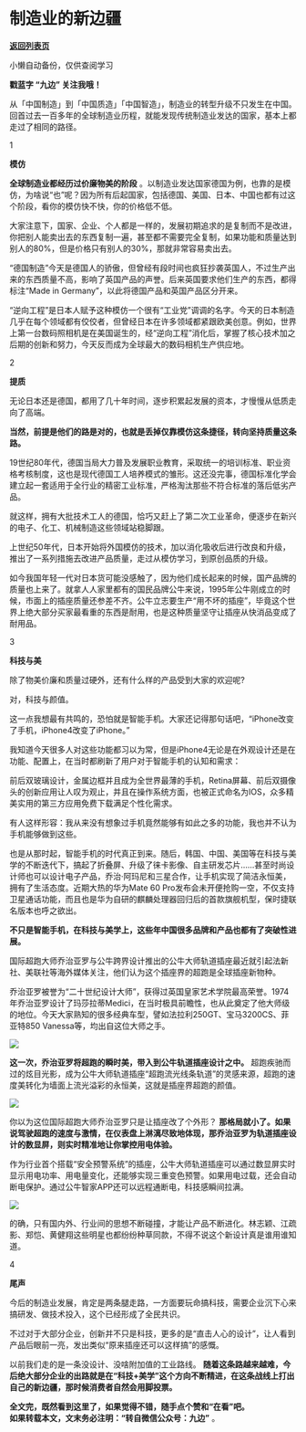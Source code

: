# 制造业的新边疆

[**返回列表页**](/gzh/九边)

小懒自动备份，仅供查阅学习

****戳蓝字 **“九边”** 关注我哦！****

从「中国制造」到「中国质造」「中国智造」，制造业的转型升级不只发生在中国。回首过去一百多年的全球制造业历程，就能发现传统制造业发达的国家，基本上都走过了相同的路径。

1

**模仿**

 **全球制造业都经历过价廉物美的阶段**
。以制造业发达国家德国为例，也靠的是模仿，为啥说“也”呢？因为所有后起国家，包括德国、美国、日本、中国也都有过这个阶段，看你的模仿快不快，你的价格低不低。  

大家注意下，国家、企业、个人都是一样的，发展初期追求的是复制而不是改进，你把别人能卖出去的东西复制一遍，甚至都不需要完全复制，如果功能和质量达到别人的80%，但是价格只有别人的30%，那就非常容易卖出去。

“德国制造”今天是德国人的骄傲，但曾经有段时间也疯狂抄袭英国人，不过生产出来的东西质量不高，影响了英国产品的声誉。后来英国要求他们生产的东西，都得标注“Made
in Germany”，以此将德国产品和英国产品区分开来。

“逆向工程”是日本人赋予这种模仿一个很有“工业党”调调的名字。今天的日本制造几乎在每个领域都有佼佼者，但曾经日本在许多领域都紧跟欧美创意。例如，世界上第一台数码照相机是在美国诞生的，经“逆向工程”消化后，掌握了核心技术加之后期的创新和努力，今天反而成为全球最大的数码相机生产供应地。

2

**提质**

  

无论日本还是德国，都用了几十年时间，逐步积累起发展的资本，才慢慢从低质走向了高端。

 **当然，前提是他们的路是对的，也就是丢掉仅靠模仿这条捷径，转向坚持质量这条路。**

19世纪80年代，德国当局大力普及发展职业教育，采取统一的培训标准、职业资格考核制度，这也是现代德国工人培养模式的雏形。这还没完事，德国标准化学会建立起一套适用于全行业的精密工业标准，严格淘汰那些不符合标准的落后低劣产品。

就这样，拥有大批技术工人的德国，恰巧又赶上了第二次工业革命，便逐步在新兴的电子、化工、机械制造这些领域站稳脚跟。

上世纪50年代，日本开始将外国模仿的技术，加以消化吸收后进行改良和升级，推出了一系列措施去改进产品质量，走过从模仿学习，到原创品质的升级。

如今我国年轻一代对日本货可能没感触了，因为他们成长起来的时候，国产品牌的质量也上来了。就拿人人家里都有的国民品牌公牛来说，1995年公牛刚成立的时候，市面上的插座质量还参差不齐。公牛立志要生产“用不坏的插座”，毕竟这个世界上绝大部分买家最看重的东西是耐用，也是这种质量坚守让插座从快消品变成了耐用品。

3

**科技与美**

  

除了物美价廉和质量过硬外，还有什么样的产品受到大家的欢迎呢?  

对，科技与颜值。

这一点我想最有共鸣的，恐怕就是智能手机。大家还记得那句话吧，“iPhone改变了手机，iPhone4改变了iPhone。”

我知道今天很多人对这些功能都习以为常，但是iPhone4无论是在外观设计还是在功能、配置上，在当时都刷新了用户对于智能手机的认知和需求：

前后双玻璃设计，金属边框并且成为全世界最薄的手机，Retina屏幕、前后双摄像头的创新应用让人叹为观止，并且在操作系统方面，也被正式命名为IOS，众多精美实用的第三方应用免费下载满足个性化需求。

有人这样形容：我从来没有想象过手机竟然能够有如此之多的功能，我也并不认为手机能够做到这些。

也是从那时起，智能手机的时代真正到来。随后，韩国、中国、美国等在科技与美学的不断迭代下，搞起了折叠屏、升级了徕卡影像、自主研发芯片……甚至时尚设计师也可以设计电子产品，乔治·阿玛尼和三星合作，让手机实现了简洁永恒美，拥有了生活态度。近期大热的华为Mate
60 Pro发布会未开便抢购一空，不仅支持卫星通话功能，而且也是华为自研的麒麟处理器回归后的首款旗舰机型，保时捷联名版本也呼之欲出。

 **不只是智能手机，在科技与美学上，这些年中国很多品牌和产品也都有了突破性进展。**

国际超跑大师乔治亚罗与公牛跨界设计推出的公牛大师轨道插座最近就引起法新社、美联社等海外媒体关注，他们认为这个插座界的超跑是全球插座新物种。

乔治亚罗被誉为“二十世纪设计大师”，获得过英国皇家艺术学院最高荣誉。1974年乔治亚罗设计了玛莎拉蒂Medici，在当时极具前瞻性，也从此奠定了他大师级的地位。今天大家熟知的很多经典车型，譬如法拉利250GT、宝马3200CS、菲亚特850
Vanessa等，均出自这位大师之手。

![](https://mmbiz.qpic.cn/sz_mmbiz_gif/INpibEpTBzYeuGZZUbkmL7DPplvcjaR83VgaM7MS161zBZLlRgQstP19ykXvK6MaxxrEc4l1zIZpS2cK6Piaia7aw/640?wx_fmt=gif)

 **这一次，乔治亚罗将超跑的瞬时美，带入到公牛轨道插座设计之中。**
超跑疾驰而过的炫目光影，成为公牛大师轨道插座“超跑流光线条轨道”的灵感来源，超跑的速度美转化为墙面上流光溢彩的永恒美，这就是插座界超跑的颜值。

![](https://mmbiz.qpic.cn/sz_mmbiz_gif/INpibEpTBzYeuGZZUbkmL7DPplvcjaR83uRGNb39iaZyZiapvBaylWvztsrncIJRMrwiaoWiaxDkVqBfaGPibdXoibyrw/640?wx_fmt=gif)

你以为这位国际超跑大师乔治亚罗只是让插座改了个外形？
**那格局就小了。如果说驾驶超跑的速度与激情，在仪表盘上淋漓尽致地体现，那乔治亚罗为轨道插座设计的数显屏，则实时精准地让你掌控用电体验。**

作为行业首个搭载“安全预警系统”的插座，公牛大师轨道插座可以通过数显屏实时显示用电功率、用电量变化，还能够实现三重变色预警。如果用电过载，还会自动断电保护。通过公牛智家APP还可以远程通断电，科技感瞬间拉满。

![](https://mmbiz.qpic.cn/sz_mmbiz_gif/INpibEpTBzYeuGZZUbkmL7DPplvcjaR83vVDAFQxHpwX5BgNWDp2KdibO0pjEibe45KmricLS76MwZt2fROagLHebA/640?wx_fmt=gif)

的确，只有国内外、行业间的思想不断碰撞，才能让产品不断进化。林志颖、江疏影、郑恺、黄健翔这些明星也都纷纷种草同款，不得不说这个新设计真是谁用谁知道。

4

**尾声**

今后的制造业发展，肯定是两条腿走路，一方面要玩命搞科技，需要企业沉下心来搞研发、做技术投入，这个已经形成了全民共识。

不过对于大部分企业，创新并不只是科技，更多的是“直击人心的设计”，让人看到产品后眼前一亮，发出类似“原来插座还可以这样搞”的感慨。

以前我们走的是一条没设计、没啥附加值的工业路线。
**随着这条路越来越难，今后绝大部分企业的出路就是在“科技+美学”这个方向不断精进，在这条战线上打出自己的新边疆，那时候消费者自然会用脚投票。**

 **全文完，既然看到这里了，如果觉得不错，随手点个赞和“在看”吧。**  
 **如果转载本文，文末务必注明：“转自微信公众号：九边”** 。

